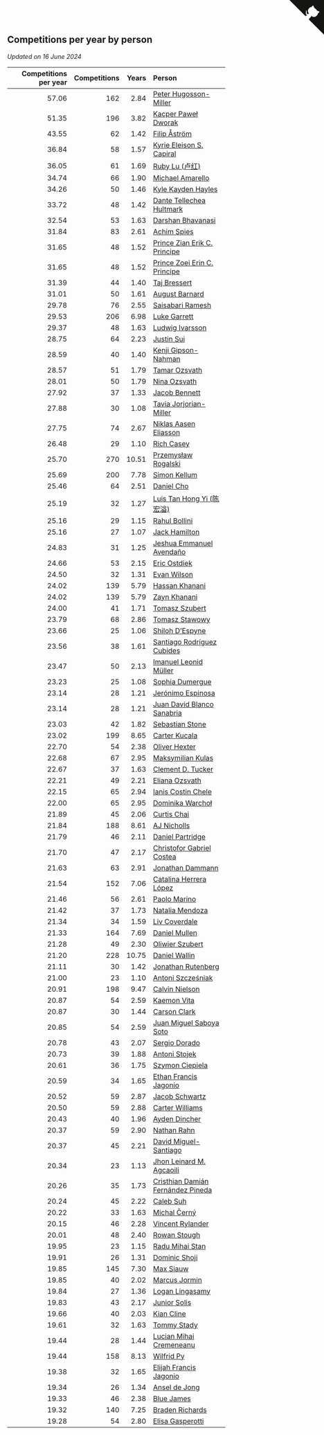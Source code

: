 ## Competitions per year by person

*Updated on 16 June 2024*

| Competitions per year | Competitions | Years | Person |
| ---: | ---: | ---: | :--- |
| 57.06 | 162 | 2.84 | [Peter Hugosson-Miller](https://www.worldcubeassociation.org/persons/2021HUGO01) |
| 51.35 | 196 | 3.82 | [Kacper Paweł Dworak](https://www.worldcubeassociation.org/persons/2020DWOR01) |
| 43.55 | 62 | 1.42 | [Filip Åström](https://www.worldcubeassociation.org/persons/2023ASTR01) |
| 36.84 | 58 | 1.57 | [Kyrie Eleison S. Capiral](https://www.worldcubeassociation.org/persons/2022CAPI02) |
| 36.05 | 61 | 1.69 | [Ruby Lu (卢红)](https://www.worldcubeassociation.org/persons/2022LURU01) |
| 34.74 | 66 | 1.90 | [Michael Amarello](https://www.worldcubeassociation.org/persons/2022AMAR09) |
| 34.26 | 50 | 1.46 | [Kyle Kayden Hayles](https://www.worldcubeassociation.org/persons/2022HAYL02) |
| 33.72 | 48 | 1.42 | [Dante Tellechea Hultmark](https://www.worldcubeassociation.org/persons/2023HULT01) |
| 32.54 | 53 | 1.63 | [Darshan Bhavanasi](https://www.worldcubeassociation.org/persons/2022BHAV01) |
| 31.84 | 83 | 2.61 | [Achim Spies](https://www.worldcubeassociation.org/persons/2021SPIE01) |
| 31.65 | 48 | 1.52 | [Prince Zian Erik C. Principe](https://www.worldcubeassociation.org/persons/2022PRIN08) |
| 31.65 | 48 | 1.52 | [Prince Zoei Erin C. Principe](https://www.worldcubeassociation.org/persons/2022PRIN09) |
| 31.39 | 44 | 1.40 | [Taj Bressert](https://www.worldcubeassociation.org/persons/2023BRES01) |
| 31.01 | 50 | 1.61 | [August Barnard](https://www.worldcubeassociation.org/persons/2022BARN21) |
| 29.78 | 76 | 2.55 | [Saisabari Ramesh](https://www.worldcubeassociation.org/persons/2021RAME01) |
| 29.53 | 206 | 6.98 | [Luke Garrett](https://www.worldcubeassociation.org/persons/2017GARR05) |
| 29.37 | 48 | 1.63 | [Ludwig Ivarsson](https://www.worldcubeassociation.org/persons/2022IVAR01) |
| 28.75 | 64 | 2.23 | [Justin Sui](https://www.worldcubeassociation.org/persons/2022SUIJ01) |
| 28.59 | 40 | 1.40 | [Kenji Gipson-Nahman](https://www.worldcubeassociation.org/persons/2023GIPS01) |
| 28.57 | 51 | 1.79 | [Tamar Ozsvath](https://www.worldcubeassociation.org/persons/2022OZSV04) |
| 28.01 | 50 | 1.79 | [Nina Ozsvath](https://www.worldcubeassociation.org/persons/2022OZSV03) |
| 27.92 | 37 | 1.33 | [Jacob Bennett](https://www.worldcubeassociation.org/persons/2023BENN04) |
| 27.88 | 30 | 1.08 | [Tavia Jorjorian-Miller](https://www.worldcubeassociation.org/persons/2023JORJ01) |
| 27.75 | 74 | 2.67 | [Niklas Aasen Eliasson](https://www.worldcubeassociation.org/persons/2021ELIA01) |
| 26.48 | 29 | 1.10 | [Rich Casey](https://www.worldcubeassociation.org/persons/2023CASE06) |
| 25.70 | 270 | 10.51 | [Przemysław Rogalski](https://www.worldcubeassociation.org/persons/2013ROGA02) |
| 25.69 | 200 | 7.78 | [Simon Kellum](https://www.worldcubeassociation.org/persons/2016KELL12) |
| 25.46 | 64 | 2.51 | [Daniel Cho](https://www.worldcubeassociation.org/persons/2021CHOD01) |
| 25.19 | 32 | 1.27 | [Luis Tan Hong Yi (陈宏溢)](https://www.worldcubeassociation.org/persons/2023YILU01) |
| 25.16 | 29 | 1.15 | [Rahul Bollini](https://www.worldcubeassociation.org/persons/2023BOLL01) |
| 25.16 | 27 | 1.07 | [Jack Hamilton](https://www.worldcubeassociation.org/persons/2023HAMI08) |
| 24.83 | 31 | 1.25 | [Jeshua Emmanuel Avendaño](https://www.worldcubeassociation.org/persons/2023AVEN01) |
| 24.66 | 53 | 2.15 | [Eric Ostdiek](https://www.worldcubeassociation.org/persons/2022OSTD01) |
| 24.50 | 32 | 1.31 | [Evan Wilson](https://www.worldcubeassociation.org/persons/2023WILS11) |
| 24.02 | 139 | 5.79 | [Hassan Khanani](https://www.worldcubeassociation.org/persons/2018KHAN26) |
| 24.02 | 139 | 5.79 | [Zayn Khanani](https://www.worldcubeassociation.org/persons/2018KHAN28) |
| 24.00 | 41 | 1.71 | [Tomasz Szubert](https://www.worldcubeassociation.org/persons/2022SZUB02) |
| 23.79 | 68 | 2.86 | [Tomasz Stawowy](https://www.worldcubeassociation.org/persons/2021STAW01) |
| 23.66 | 25 | 1.06 | [Shiloh D’Espyne](https://www.worldcubeassociation.org/persons/2023DESP01) |
| 23.56 | 38 | 1.61 | [Santiago Rodríguez Cubides](https://www.worldcubeassociation.org/persons/2022CUBI01) |
| 23.47 | 50 | 2.13 | [Imanuel Leonid Müller](https://www.worldcubeassociation.org/persons/2022MULL02) |
| 23.23 | 25 | 1.08 | [Sophia Dumergue](https://www.worldcubeassociation.org/persons/2023DUME02) |
| 23.14 | 28 | 1.21 | [Jerónimo Espinosa](https://www.worldcubeassociation.org/persons/2023ESPI07) |
| 23.14 | 28 | 1.21 | [Juan David Blanco Sanabria](https://www.worldcubeassociation.org/persons/2023SANA04) |
| 23.03 | 42 | 1.82 | [Sebastian Stone](https://www.worldcubeassociation.org/persons/2022STON09) |
| 23.02 | 199 | 8.65 | [Carter Kucala](https://www.worldcubeassociation.org/persons/2015KUCA01) |
| 22.70 | 54 | 2.38 | [Oliver Hexter](https://www.worldcubeassociation.org/persons/2022HEXT01) |
| 22.68 | 67 | 2.95 | [Maksymilian Kulas](https://www.worldcubeassociation.org/persons/2021KULA02) |
| 22.67 | 37 | 1.63 | [Clement D. Tucker](https://www.worldcubeassociation.org/persons/2022TUCK09) |
| 22.21 | 49 | 2.21 | [Eliana Ozsvath](https://www.worldcubeassociation.org/persons/2022OZSV01) |
| 22.15 | 65 | 2.94 | [Ianis Costin Chele](https://www.worldcubeassociation.org/persons/2021CHEL01) |
| 22.00 | 65 | 2.95 | [Dominika Warchoł](https://www.worldcubeassociation.org/persons/2021WARC01) |
| 21.89 | 45 | 2.06 | [Curtis Chai](https://www.worldcubeassociation.org/persons/2022CHAI02) |
| 21.84 | 188 | 8.61 | [AJ Nicholls](https://www.worldcubeassociation.org/persons/2015NICH04) |
| 21.79 | 46 | 2.11 | [Daniel Partridge](https://www.worldcubeassociation.org/persons/2022PART02) |
| 21.70 | 47 | 2.17 | [Christofor Gabriel Costea](https://www.worldcubeassociation.org/persons/2022COST03) |
| 21.63 | 63 | 2.91 | [Jonathan Dammann](https://www.worldcubeassociation.org/persons/2021DAMM01) |
| 21.54 | 152 | 7.06 | [Catalina Herrera López](https://www.worldcubeassociation.org/persons/2017LOPE31) |
| 21.46 | 56 | 2.61 | [Paolo Marino](https://www.worldcubeassociation.org/persons/2021MARI04) |
| 21.42 | 37 | 1.73 | [Natalia Mendoza](https://www.worldcubeassociation.org/persons/2022MEND24) |
| 21.34 | 34 | 1.59 | [Liv Coverdale](https://www.worldcubeassociation.org/persons/2022COVE02) |
| 21.33 | 164 | 7.69 | [Daniel Mullen](https://www.worldcubeassociation.org/persons/2016MULL04) |
| 21.28 | 49 | 2.30 | [Oliwier Szubert](https://www.worldcubeassociation.org/persons/2022SZUB01) |
| 21.20 | 228 | 10.75 | [Daniel Wallin](https://www.worldcubeassociation.org/persons/2013WALL03) |
| 21.11 | 30 | 1.42 | [Jonathan Rutenberg](https://www.worldcubeassociation.org/persons/2023RUTE01) |
| 21.00 | 23 | 1.10 | [Antoni Szcześniak](https://www.worldcubeassociation.org/persons/2023SZCZ04) |
| 20.91 | 198 | 9.47 | [Calvin Nielson](https://www.worldcubeassociation.org/persons/2014NIEL03) |
| 20.87 | 54 | 2.59 | [Kaemon Vita](https://www.worldcubeassociation.org/persons/2021VITA01) |
| 20.87 | 30 | 1.44 | [Carson Clark](https://www.worldcubeassociation.org/persons/2023CLAR02) |
| 20.85 | 54 | 2.59 | [Juan Miguel Saboya Soto](https://www.worldcubeassociation.org/persons/2021SOTO01) |
| 20.78 | 43 | 2.07 | [Sergio Dorado](https://www.worldcubeassociation.org/persons/2022CORR05) |
| 20.73 | 39 | 1.88 | [Antoni Stojek](https://www.worldcubeassociation.org/persons/2022STOJ03) |
| 20.61 | 36 | 1.75 | [Szymon Ciepiela](https://www.worldcubeassociation.org/persons/2022CIEP01) |
| 20.59 | 34 | 1.65 | [Ethan Francis Jagonio](https://www.worldcubeassociation.org/persons/2022JAGO03) |
| 20.52 | 59 | 2.87 | [Jacob Schwartz](https://www.worldcubeassociation.org/persons/2021SCHW01) |
| 20.50 | 59 | 2.88 | [Carter Williams](https://www.worldcubeassociation.org/persons/2021WILL06) |
| 20.43 | 40 | 1.96 | [Ayden Dincher](https://www.worldcubeassociation.org/persons/2022DINC01) |
| 20.37 | 59 | 2.90 | [Nathan Rahn](https://www.worldcubeassociation.org/persons/2021RAHN01) |
| 20.37 | 45 | 2.21 | [David Miguel-Santiago](https://www.worldcubeassociation.org/persons/2022MIGU02) |
| 20.34 | 23 | 1.13 | [Jhon Leinard M. Agcaoili](https://www.worldcubeassociation.org/persons/2023AGCA01) |
| 20.26 | 35 | 1.73 | [Cristhian Damián Fernández Pineda](https://www.worldcubeassociation.org/persons/2022PINE05) |
| 20.24 | 45 | 2.22 | [Caleb Suh](https://www.worldcubeassociation.org/persons/2022SUHC01) |
| 20.22 | 33 | 1.63 | [Michal Černý](https://www.worldcubeassociation.org/persons/2022CERN03) |
| 20.15 | 46 | 2.28 | [Vincent Rylander](https://www.worldcubeassociation.org/persons/2022RYLA01) |
| 20.01 | 48 | 2.40 | [Rowan Stough](https://www.worldcubeassociation.org/persons/2022STOU01) |
| 19.95 | 23 | 1.15 | [Radu Mihai Stan](https://www.worldcubeassociation.org/persons/2023STAN09) |
| 19.91 | 26 | 1.31 | [Dominic Shoji](https://www.worldcubeassociation.org/persons/2023SHOJ01) |
| 19.85 | 145 | 7.30 | [Max Siauw](https://www.worldcubeassociation.org/persons/2017SIAU02) |
| 19.85 | 40 | 2.02 | [Marcus Jormin](https://www.worldcubeassociation.org/persons/2022JORM01) |
| 19.84 | 27 | 1.36 | [Logan Lingasamy](https://www.worldcubeassociation.org/persons/2023LING02) |
| 19.83 | 43 | 2.17 | [Junior Solis](https://www.worldcubeassociation.org/persons/2022SOLI03) |
| 19.66 | 40 | 2.03 | [Kian Cline](https://www.worldcubeassociation.org/persons/2022CLIN01) |
| 19.61 | 32 | 1.63 | [Tommy Stady](https://www.worldcubeassociation.org/persons/2022STAD01) |
| 19.44 | 28 | 1.44 | [Lucian Mihai Cremeneanu](https://www.worldcubeassociation.org/persons/2023CREM01) |
| 19.44 | 158 | 8.13 | [Wilfrid Py](https://www.worldcubeassociation.org/persons/2016PYWI01) |
| 19.38 | 32 | 1.65 | [Elijah Francis Jagonio](https://www.worldcubeassociation.org/persons/2022JAGO02) |
| 19.34 | 26 | 1.34 | [Ansel de Jong](https://www.worldcubeassociation.org/persons/2023JONG01) |
| 19.33 | 46 | 2.38 | [Blue James](https://www.worldcubeassociation.org/persons/2022JAME01) |
| 19.32 | 140 | 7.25 | [Braden Richards](https://www.worldcubeassociation.org/persons/2017RICH02) |
| 19.28 | 54 | 2.80 | [Elisa Gasperotti](https://www.worldcubeassociation.org/persons/2021GASP01) |


<a href="https://github.com/jonatanklosko/wca_statistics" class="github-corner" aria-label="View source on Github"><svg width="80" height="80" viewBox="0 0 250 250" style="fill:#151513; color:#fff; position: absolute; top: 0; border: 0; right: 0;" aria-hidden="true"><path d="M0,0 L115,115 L130,115 L142,142 L250,250 L250,0 Z"></path><path d="M128.3,109.0 C113.8,99.7 119.0,89.6 119.0,89.6 C122.0,82.7 120.5,78.6 120.5,78.6 C119.2,72.0 123.4,76.3 123.4,76.3 C127.3,80.9 125.5,87.3 125.5,87.3 C122.9,97.6 130.6,101.9 134.4,103.2" fill="currentColor" style="transform-origin: 130px 106px;" class="octo-arm"></path><path d="M115.0,115.0 C114.9,115.1 118.7,116.5 119.8,115.4 L133.7,101.6 C136.9,99.2 139.9,98.4 142.2,98.6 C133.8,88.0 127.5,74.4 143.8,58.0 C148.5,53.4 154.0,51.2 159.7,51.0 C160.3,49.4 163.2,43.6 171.4,40.1 C171.4,40.1 176.1,42.5 178.8,56.2 C183.1,58.6 187.2,61.8 190.9,65.4 C194.5,69.0 197.7,73.2 200.1,77.6 C213.8,80.2 216.3,84.9 216.3,84.9 C212.7,93.1 206.9,96.0 205.4,96.6 C205.1,102.4 203.0,107.8 198.3,112.5 C181.9,128.9 168.3,122.5 157.7,114.1 C157.9,116.9 156.7,120.9 152.7,124.9 L141.0,136.5 C139.8,137.7 141.6,141.9 141.8,141.8 Z" fill="currentColor" class="octo-body"></path></svg></a><style>.github-corner:hover .octo-arm{animation:octocat-wave 560ms ease-in-out}@keyframes octocat-wave{0%,100%{transform:rotate(0)}20%,60%{transform:rotate(-25deg)}40%,80%{transform:rotate(10deg)}}@media (max-width:500px){.github-corner:hover .octo-arm{animation:none}.github-corner .octo-arm{animation:octocat-wave 560ms ease-in-out}}</style>
